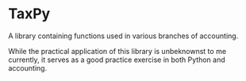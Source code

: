 # TaxPy
A library containing functions used in various branches of accounting.

While the practical application of this library is unbeknownst to me currently, it serves as a good practice exercise in both Python and accounting.
